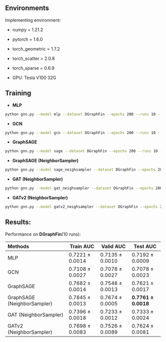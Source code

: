 ## Environments
Implementing environment:  
- numpy = 1.21.2  
- pytorch = 1.6.0  
- torch_geometric = 1.7.2  
- torch_scatter = 2.0.8  
- torch_sparse = 0.6.9  

- GPU: Tesla V100 32G  


## Training

- **MLP**
```bash
python gnn.py --model mlp --dataset DGraphFin --epochs 200 --runs 10 --device 0
```

- **GCN**
```bash
python gnn.py --model gcn --dataset DGraphFin --epochs 200 --runs 10 --device 0
```

- **GraphSAGE**
```bash
python gnn.py --model sage --dataset DGraphFin --epochs 200 --runs 10 --device 0
```

- **GraphSAGE (NeighborSampler)**
```bash
python gnn.py --model sage_neighsampler --dataset DGraphFin --epochs 200 --runs 10 --device 0
```

- **GAT (NeighborSampler)**
```bash
python gnn.py --model gat_neighsampler --dataset DGraphFin --epochs 200 --runs 10 --device 0
```

- **GATv2 (NeighborSampler)**
```bash
python gnn.py --model gatv2_neighsampler --dataset DGraphFin --epochs 200 --runs 10 --device 0
```


## Results:
Performance on **DGraphFin**(10 runs):

| Methods   | Train AUC  | Valid AUC  | Test AUC  |
|  :----  | ----  |  ---- | ---- |
| MLP | 0.7221 ± 0.0014 | 0.7135 ± 0.0010 | 0.7192 ± 0.0009 |
| GCN | 0.7108 ± 0.0027 | 0.7078 ± 0.0027 | 0.7078 ± 0.0023 |
| GraphSAGE| 0.7682 ± 0.0014 | 0.7548 ± 0.0013 | 0.7621 ± 0.0017 |
| GraphSAGE (NeighborSampler)  | 0.7845 ± 0.0013 | 0.7674 ± 0.0005 | **0.7761 ± 0.0018** |
| GAT (NeighborSampler)        | 0.7396 ± 0.0018 | 0.7233 ± 0.0012 | 0.7333 ± 0.0024 |
| GATv2 (NeighborSampler)      | 0.7698 ± 0.0083 | 0.7526 ± 0.0089 | 0.7624 ± 0.0081 |